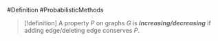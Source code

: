 #Definition #ProbabilisticMethods 

> [!definition]
> A property $P$ on graphs $G$ is ***increasing/decreasing*** if adding edge/deleting edge conserves $P$. 